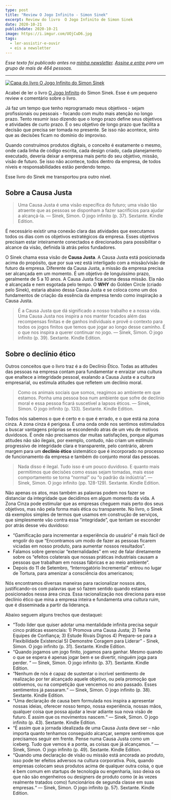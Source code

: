 ```yaml
---
type: post
title: "Review O Jogo Infinito - Simon Sinek"
excerpt: Review do livro  O Jogo Infinito de Simon Sinek
date: 2020-10-21
publishdate: 2020-10-21
image: https://i.imgur.com/UOjCuD6.jpg
tags:
  - ler-assistir-e-ouvir
  - eis a newsletter
---
```


*Esse texto foi publicado antes na [minha newsletter](https://diegoeis.substack.com/about). [Assine e entre](https://diegoeis.substack.com/) para um grupo de mais de 464 pessoas.*

- - -


[![Capa do livro O Jogo Infinito do Simon Sinek](https://i.imgur.com/IpCC473.jpg)](https://amzn.to/3dw071K)

Acabei de ler o livro [O Jogo Infinito](https://amzn.to/3dw071K) do Simon Sinek. Esse é um pequeno review e comentário sobre o livro.

Já faz um tempo que tenho reprogramado meus objetivos - sejam profissionais ou pessoais - focando com muito mais atenção no longo prazo. Tento resumir isso dizendo que o longo prazo define seus objetivos e atividades de curto prazo. É o seu objetivo de longo prazo que facilita a decisão que precisa ser tomada no presente. Se isso não acontece, sinto que as decisões ficam no domínio do improviso. 

Quando construímos produtos digitais, o conceito é exatamente o mesmo, onde cada linha de código escrita, cada design criado, cada planejamento executado, deveria deixar a empresa mais perto do seu objetivo, missão, visão de futuro. Se isso não acontece, todos dentro da empresa, de todos níveis e responsabilidades estão perdendo tempo. 

Esse livro do Sinek me transportou pra outro nível.

## Sobre a Causa Justa

> Uma Causa Justa é uma visão específica do futuro; uma visão tão atraente que as pessoas se disponham a fazer sacrifícios para ajudar a alcançá-la. — Sinek, Simon. O jogo infinito (p. 37). Sextante. Kindle Edition. 

É necessário existir uma conexão clara das atividades que executamos todos os dias com os objetivos estratégicos da empresa. Esses objetivos precisam estar inteiramente conectados e direcionados para possibilitar o alcance da visão, definida lá atrás pelos fundadores.

O Sinek chama essa visão de **Causa Justa**. A Causa Justa está posicionada acima do propósito, que por sua vez está interligado com a missão/visão de futuro da empresa. Diferente da Causa Justa, a missão da empresa precisa ser alcançada em um momento. É um objetivo de longuíssimo prazo, geralmente de 5 a 10 anos. A Causa Justa fica acima dessa missão. Ela não é alcançada e nem esgotada pelo tempo. O **WHY** do Golden Circle (criado pelo Sinek), estaria abaixo dessa Causa Justa e se coloca como um dos fundamentos de criação da essência da empresa tendo como inspiração a Causa Justa.

> É a Causa Justa que dá significado a nosso trabalho e a nossa vida. Uma Causa Justa nos inspira a nos manter focados além das recompensas finitas e de ganhos individuais e provê o contexto para todos os jogos finitos que temos que jogar ao longo desse caminho. É o que nos inspira a querer continuar no jogo. — Sinek, Simon. O jogo infinito (p. 39). Sextante. Kindle Edition. 

## Sobre o declínio ético
Outros conceitos que o livro traz é a do Declínio Ético. Todas as atitudes das pessoas na empresa contam para fundamentar e enraizar uma cultura que enaltece a integridade pessoal, exalando a Causa Justa e a cultura empresarial, ou estimula atitudes que refletem um declínio moral. 

> Como os animais sociais que somos, reagimos ao ambiente em que estamos. Ponha uma pessoa boa num ambiente que sofre de declínio moral e essa pessoa ficará suscetível a lapsos éticos. — Sinek, Simon. O jogo infinito (p. 133). Sextante. Kindle Edition. 

Todos nós sabemos o que é certo e o que é errado, e o que está na zona cinza. A zona cinza é perigosa. É uma onda onde nos sentimos estimulados a buscar vantagens próprias se escondendo atras de um véu de motivos duvidosos. É onde não precisamos dar muitas satisfações, porque algumas atitudes não são ilegais, por exemplo, contudo, não criam um estímulo progressivo de integridade clara e transparente, pelo contrário, abrem margem para um **declínio ético** sistemático que é incorporado no processo de funcionamento da empresa e também do conjunto moral das pessoas.

> Nada disso é ilegal. Tudo isso é um pouco duvidoso. E quanto mais permitimos que decisões como essas sejam tomadas, mais esse comportamento se torna “normal” ou “o padrão da indústria”. — Sinek, Simon. O jogo infinito (pp. 128-129). Sextante. Kindle Edition. 

Não apenas os atos, mas também as palavras podem nos fazer se distanciar  da integridade que decidimos em algum momento da vida. A Zona Cinza pode estimular que as empresas cheguem mais perto dos seus objetivos, mas não pela forma mais ética ou transparente. No livro, o Sinek dá exemplos simples de termos que usamos em construção de serviços, que simplesmente vão contra essa “integridade”, que tentam se esconder por atrás desse véu duvidoso:

- “Gamificação para incrementar a experiência do usuário” é mais fácil de engolir do que “Encontramos um modo de fazer as pessoas ficarem viciadas em nosso produto, para aumentar nossos resultados”.
- Falamos sobre gerenciar “externalidades” em vez de falar diretamente sobre os “efeitos colaterais que nossas práticas industriais causam a pessoas que trabalham em nossas fábricas e ao meio ambiente”.
- Depois do 11 de Setembro, “Interrogatório Incremental” entrou no lugar de Tortura, para amenizar a consciência dos americanos;

Nós encontramos diversas maneiras para racionalizar nossos atos, justificando-os com palavras que só fazem sentido quando estamos posicionados nessa área cinza. Essa racionalização nos direciona para esse declínio ético que mina a empresa inteira e fundamenta uma cultura ruim, que é disseminada a partir da liderança.

Abaixo seguem alguns trechos que destaquei:

- “Todo líder que quiser adotar uma mentalidade infinita precisa seguir cinco práticas essenciais: 1) Promova uma Causa Justa; 2) Tenha Equipes de Confiança; 3) Estude Rivais Dignos 4) Prepare-se para a Flexibilidade Existencial 5) Demonstre Coragem para Liderar” - Sinek, Simon. O jogo infinito (p. 31). Sextante. Kindle Edition.
- “Quando jogamos um jogo finito, jogamos para ganhar. Mesmo quando o que se espera é apenas jogar bem e se divertir, ninguém joga para perder. “ — Sinek, Simon. O jogo infinito (p. 37). Sextante. Kindle Edition. 
- “Nenhum de nós é capaz de sustentar o incrível sentimento de realização por ter alcançado aquele objetivo, ou pela promoção que obtivemos, ou na competição que vencemos no ano passado. Esses sentimentos já passaram.“ — Sinek, Simon. O jogo infinito (p. 38). Sextante. Kindle Edition. 
- “Uma declaração de causa bem formulada nos inspira a apresentar nossas ideias, oferecer nosso tempo, nossa experiência, nossas mãos, qualquer coisa que possa ajudar a levar adiante sua nova visão de futuro. É assim que os movimentos nascem.“ — Sinek, Simon. O jogo infinito (p. 43). Sextante. Kindle Edition. 
- “É assim que a jornada idealizada de uma Causa Justa deve ser – não importa quanto tenhamos conseguido alcançar, sempre sentiremos que precisamos seguir em frente. Pense numa Causa Justa como um iceberg. Tudo que vemos é a ponta, as coisas que já alcançamos.“ — Sinek, Simon. O jogo infinito (p. 49). Sextante. Kindle Edition. 
- “Quando uma declaração de visão ou missão está ancorada ao produto, isso pode ter efeitos adversos na cultura corporativa. Pois, quando empresas colocam seus produtos acima de qualquer outra coisa, o que é bem comum em startups de tecnologia ou engenharia, isso deixa os que não são engenheiros ou designers de produto como (e às vezes realmente tratados como) funcionários de segunda classe em suas empresas.“ — Sinek, Simon. O jogo infinito (p. 57). Sextante. Kindle Edition. 

